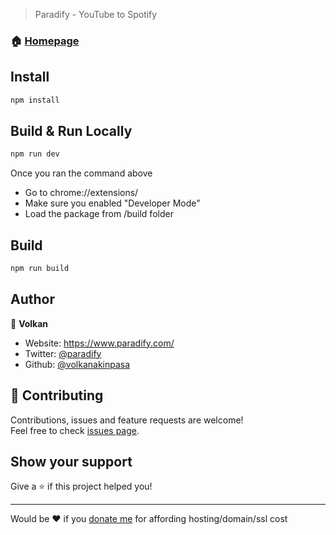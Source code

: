 > Paradify - YouTube to Spotify

### 🏠 [Homepage](https://www.paradify.com/)

## Install

```sh
npm install
```

## Build & Run Locally

```sh
npm run dev
```

Once you ran the command above

- Go to chrome://extensions/
- Make sure you enabled "Developer Mode"
- Load the package from /build folder

## Build

```sh
npm run build
```

## Author

👤 **Volkan**

- Website: https://www.paradify.com/
- Twitter: [@paradify](https://twitter.com/paradify)
- Github: [@volkanakinpasa](https://github.com/volkanakinpasa)

## 🤝 Contributing

Contributions, issues and feature requests are welcome!<br />Feel free to check [issues page](https://github.com/volkanakinpasa/paradify.chrome/issues).

## Show your support

Give a ⭐️ if this project helped you!

---

Would be ❤️ if you [donate me](https://www.paypal.com/paypalme/volkanakintr/5USD?locale.x=en_US) for affording hosting/domain/ssl cost
